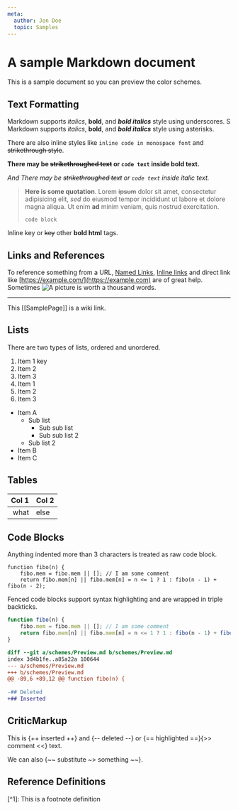 ```yaml
---
meta:
  author: Jon Doe
  topic: Samples
---
```


# A sample Markdown document

This is a sample document so you can preview the color schemes.

## Text Formatting

Markdown supports _italics_, **bold**, and _**bold italics**_ style using underscores. S Markdown supports _italics_, **bold**, and _**bold italics**_ style using asterisks.

There are also inline styles like `inline code in monospace font` and ~~strikethrough style~~.

**There may be **~~**strikethroughed text**~~** or `code text` inside bold text.**

_And There may be _~~_strikethroughed text_~~_ or `code text` inside italic text._

> **Here is some quotation**. Lorem ~~ipsum~~ dolor sit amet, consectetur\
> adipisicing elit, _sed_ do eiusmod tempor incididunt ut labore et dolore magna aliqua. Ut enim **ad** minim veniam, quis nostrud exercitation.
>
> `code block`

Inline key or ~~key~~ other **bold html** tags.

## Links and References

To reference something from a URL, [Named Links](https://example.com/index.html), [Inline links](https://example.com/index.html) and direct link like [https://example.com/](https://example.com) are of great help. Sometimes ![A picture](https://example.com/sample.png) is worth a thousand words.

***

This \[\[SamplePage]] is a wiki link.

## Lists

There are two types of lists, ordered and unordered.

1. Item 1 key
2. Item 2
3. Item 3
4. Item 1
5. Item 2
6. Item 3

* Item A
  * Sub list
    * Sub sub list
    * Sub sub list 2
  * Sub list 2
* Item B
* Item C

## Tables

| Col 1 | Col 2 |
| ----: | ----- |
|  what | else  |

## Code Blocks

Anything indented more than 3 characters is treated as raw code block.

```
function fibo(n) {
    fibo.mem = fibo.mem || []; // I am some comment
    return fibo.mem[n] || fibo.mem[n] = n <= 1 ? 1 : fibo(n - 1) + fibo(n - 2);
```

Fenced code blocks support syntax highlighting and are wrapped in triple backticks.

```javascript
function fibo(n) {
    fibo.mem = fibo.mem || []; // I am some comment
    return fibo.mem[n] || fibo.mem[n] = n <= 1 ? 1 : fibo(n - 1) + fibo(n - 2);
}
```

```diff
diff --git a/schemes/Preview.md b/schemes/Preview.md
index 3d4b1fe..a85a22a 100644
--- a/schemes/Preview.md
+++ b/schemes/Preview.md
@@ -89,6 +89,12 @@ function fibo(n) {
 
-## Deleted
+## Inserted
```

## CriticMarkup

This is {++ inserted ++} and {-- deleted --} or {== highlighted ==}{>> comment <<} text.

We can also {\~\~ substitute \~> something \~\~}.

## Reference Definitions

\[^1]: This is a footnote definition
